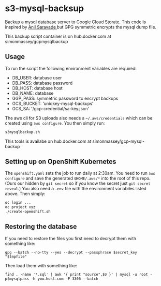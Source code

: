 # s3-mysql-backsup

Backup a mysql database server to Google Cloud Storate. This code is inspired by [Anil Saravade
](https://medium.com/searce/cronjob-to-backup-mysql-on-gke-23bb706d9bbf) but GPG symmetric encrypts the mysql dump file. 

This backup script container is on hub.docker.com at simonmassey/gcpmysqlbackup

## Usage

To run the script the following environment variables are required: 

 * DB_USER: database user
 * DB_PASS: database password
 * DB_HOST: database host
 * DB_NAME: database
 * GGP_PASS: symmetric password to encrypt backups
 * GCS_BUCKET: 'uniqkey-mysql-backups'
 * GCS_SA: '/gcp-credential/sa-key.json'

The aws cli for S3 uploads also needs a `~/.aws/credentials` which can be created using `aws configure`. You then simply run: 

```sh
s3mysqlbackup.sh
```

This tools is availabe on hub.docker.com at simonmassey/gcp-mysql-backup

## Setting up on OpenShift Kubernetes

The `openshift.yaml` sets the job to run daily at 2:30am. You need to run `aws configure` and save the generated `$HOME/.aws/*` into the root of this repo. (Ours our hidden by `git secret` so if you know the secret just `git secret reveal`.) You also need a `.env` file with the environment variabiles listed above. Then simply: 

```sh
oc login ...
oc project xyz
./create-openshift.sh
```

## Restoring the database

If you need to restore the files you first need to decrypt them with something like: 

```
gpg --batch --no-tty --yes --decrypt --passphrase $secret_key "$tmpfile"
```

Then load them with something like: 

```
find . -name '*.sql' | awk '{ print "source",$0 }' | mysql -u root -p$mysqlpass -h you.host.com -P 3306 --batch
```


